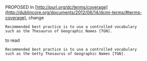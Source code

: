 PROPOSED
In [http://purl.org/dc/terms/coverage](http://dublincore.org/documents/2012/06/14/dcmi-terms/#terms-coverage), change

    Recommended best practice is to use a controlled vocabulary 
    such as the Thesaurus of Geographic Names [TGN]. 

to read

    Recommended best practice is to use a controlled vocabulary 
    such as the Getty Thesaurus of Geographic Names [TGN]. 
